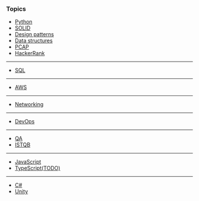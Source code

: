 ### Topics
- [Python](python.md)
- [SOLID](solid.md)
- [Design patterns](design_patterns.md)
- [Data structures](data_structures.md)
- [PCAP](pcap.ipynb)
- [HackerRank](hackerrank.md)
- ---
- [SQL](sql/sql.md)
- ---
- [AWS](aws/aws.md)
- ---
- [Networking](networking/networking.md)
- ---
- [DevOps](devops/devops.md)
- ---
- [QA](qa.md)
- [ISTQB](istqb/chapters.md)
- ---
- [JavaScript](js/js.md)
- [TypeScript(TODO)](js/ts.md)
- ---
- [C#](csharp.md)
- [Unity](unity.md)